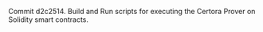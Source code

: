 Commit d2c2514.                    Build and Run scripts for executing the Certora Prover on Solidity smart contracts.